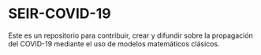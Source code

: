# SEIR-COVID-19
Este es un repositorio para contribuir, crear y difundir sobre la propagación del COVID-19 mediante el uso de modelos matemáticos clásicos.
